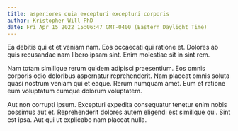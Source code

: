 ```yaml
---
title: asperiores quia excepturi excepturi corporis
author: Kristopher Will PhD
date: Fri Apr 15 2022 15:06:47 GMT-0400 (Eastern Daylight Time)
---
```

Ea debitis qui et et veniam nam. Eos occaecati qui ratione et. Dolores ab quis recusandae nam libero ipsam sint. Enim molestiae sit in sint rem.

 Nam totam similique rerum quidem adipisci praesentium. Eos omnis corporis odio doloribus aspernatur reprehenderit. Nam placeat omnis soluta quasi nostrum veniam qui et eaque. Rerum numquam amet. Eum et ratione eum voluptatum cumque dolorum voluptatem.

 Aut non corrupti ipsum. Excepturi expedita consequatur tenetur enim nobis possimus aut et. Reprehenderit dolores autem eligendi est similique qui. Sint est ipsa. Aut qui ut explicabo nam placeat nulla.